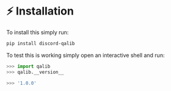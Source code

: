 # :zap: Installation

To install this simply run:

```bash
pip install discord-qalib
```

To test this is working simply open an interactive shell and run:

```py
>>> import qalib
>>> qalib.__version__

>>> '1.0.0'
```
